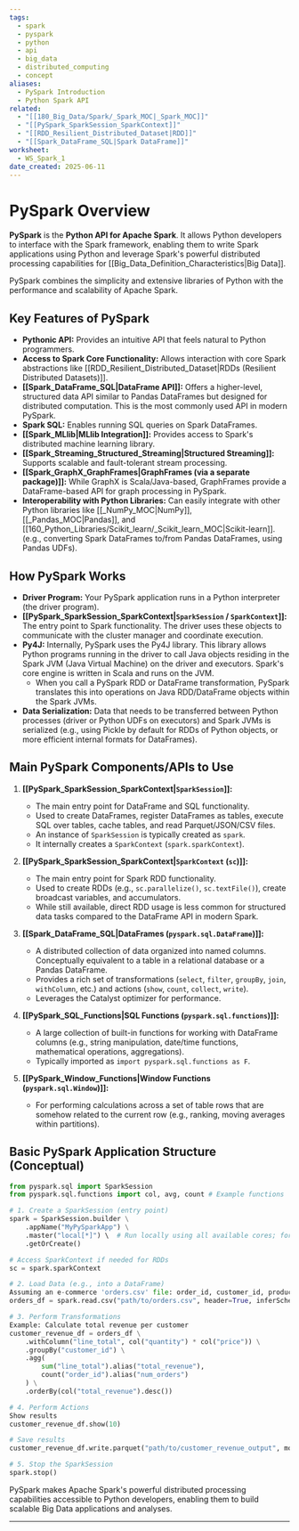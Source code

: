 ```yaml
---
tags:
  - spark
  - pyspark
  - python
  - api
  - big_data
  - distributed_computing
  - concept
aliases:
  - PySpark Introduction
  - Python Spark API
related:
  - "[[180_Big_Data/Spark/_Spark_MOC|_Spark_MOC]]"
  - "[[PySpark_SparkSession_SparkContext]]"
  - "[[RDD_Resilient_Distributed_Dataset|RDD]]"
  - "[[Spark_DataFrame_SQL|Spark DataFrame]]"
worksheet:
  - WS_Spark_1
date_created: 2025-06-11
---
```

# PySpark Overview

**PySpark** is the **Python API for Apache Spark**. It allows Python developers to interface with the Spark framework, enabling them to write Spark applications using Python and leverage Spark's powerful distributed processing capabilities for [[Big_Data_Definition_Characteristics|Big Data]].

PySpark combines the simplicity and extensive libraries of Python with the performance and scalability of Apache Spark.

## Key Features of PySpark
-   **Pythonic API:** Provides an intuitive API that feels natural to Python programmers.
-   **Access to Spark Core Functionality:** Allows interaction with core Spark abstractions like [[RDD_Resilient_Distributed_Dataset|RDDs (Resilient Distributed Datasets)]].
-   **[[Spark_DataFrame_SQL|DataFrame API]]:** Offers a higher-level, structured data API similar to Pandas DataFrames but designed for distributed computation. This is the most commonly used API in modern PySpark.
-   **Spark SQL:** Enables running SQL queries on Spark DataFrames.
-   **[[Spark_MLlib|MLlib Integration]]:** Provides access to Spark's distributed machine learning library.
-   **[[Spark_Streaming_Structured_Streaming|Structured Streaming]]:** Supports scalable and fault-tolerant stream processing.
-   **[[Spark_GraphX_GraphFrames|GraphFrames (via a separate package)]]:** While GraphX is Scala/Java-based, GraphFrames provide a DataFrame-based API for graph processing in PySpark.
-   **Interoperability with Python Libraries:** Can easily integrate with other Python libraries like [[_NumPy_MOC|NumPy]], [[_Pandas_MOC|Pandas]], and [[160_Python_Libraries/Scikit_learn/_Scikit_learn_MOC|Scikit-learn]]. (e.g., converting Spark DataFrames to/from Pandas DataFrames, using Pandas UDFs).

## How PySpark Works
-   **Driver Program:** Your PySpark application runs in a Python interpreter (the driver program).
-   **[[PySpark_SparkSession_SparkContext|`SparkSession` / `SparkContext`]]:** The entry point to Spark functionality. The driver uses these objects to communicate with the cluster manager and coordinate execution.
-   **Py4J:** Internally, PySpark uses the Py4J library. This library allows Python programs running in the driver to call Java objects residing in the Spark JVM (Java Virtual Machine) on the driver and executors. Spark's core engine is written in Scala and runs on the JVM.
    -   When you call a PySpark RDD or DataFrame transformation, PySpark translates this into operations on Java RDD/DataFrame objects within the Spark JVMs.
-   **Data Serialization:** Data that needs to be transferred between Python processes (driver or Python UDFs on executors) and Spark JVMs is serialized (e.g., using Pickle by default for RDDs of Python objects, or more efficient internal formats for DataFrames).

## Main PySpark Components/APIs to Use

1.  **[[PySpark_SparkSession_SparkContext|`SparkSession`]]:**
    -   The main entry point for DataFrame and SQL functionality.
    -   Used to create DataFrames, register DataFrames as tables, execute SQL over tables, cache tables, and read Parquet/JSON/CSV files.
    -   An instance of `SparkSession` is typically created as `spark`.
    -   It internally creates a `SparkContext` (`spark.sparkContext`).

2.  **[[PySpark_SparkSession_SparkContext|`SparkContext` (`sc`)]]:**
    -   The main entry point for Spark RDD functionality.
    -   Used to create RDDs (e.g., `sc.parallelize()`, `sc.textFile()`), create broadcast variables, and accumulators.
    -   While still available, direct RDD usage is less common for structured data tasks compared to the DataFrame API in modern Spark.

3.  **[[Spark_DataFrame_SQL|DataFrames (`pyspark.sql.DataFrame`)]]:**
    -   A distributed collection of data organized into named columns. Conceptually equivalent to a table in a relational database or a Pandas DataFrame.
    -   Provides a rich set of transformations (`select`, `filter`, `groupBy`, `join`, `withColumn`, etc.) and actions (`show`, `count`, `collect`, `write`).
    -   Leverages the Catalyst optimizer for performance.

4.  **[[PySpark_SQL_Functions|SQL Functions (`pyspark.sql.functions`)]]:**
    -   A large collection of built-in functions for working with DataFrame columns (e.g., string manipulation, date/time functions, mathematical operations, aggregations).
    -   Typically imported as `import pyspark.sql.functions as F`.

5.  **[[PySpark_Window_Functions|Window Functions (`pyspark.sql.Window`)]]:**
    -   For performing calculations across a set of table rows that are somehow related to the current row (e.g., ranking, moving averages within partitions).

## Basic PySpark Application Structure (Conceptual)
```python
from pyspark.sql import SparkSession
from pyspark.sql.functions import col, avg, count # Example functions

# 1. Create a SparkSession (entry point)
spark = SparkSession.builder \
    .appName("MyPySparkApp") \
    .master("local[*]") \  # Run locally using all available cores; for a cluster, use YARN, Mesos, etc.
    .getOrCreate()

# Access SparkContext if needed for RDDs
sc = spark.sparkContext

# 2. Load Data (e.g., into a DataFrame)
Assuming an e-commerce 'orders.csv' file: order_id, customer_id, product_id, quantity, price
orders_df = spark.read.csv("path/to/orders.csv", header=True, inferSchema=True)

# 3. Perform Transformations
Example: Calculate total revenue per customer
customer_revenue_df = orders_df \
    .withColumn("line_total", col("quantity") * col("price")) \
    .groupBy("customer_id") \
    .agg(
        sum("line_total").alias("total_revenue"),
        count("order_id").alias("num_orders")
    ) \
    .orderBy(col("total_revenue").desc())

# 4. Perform Actions
Show results
customer_revenue_df.show(10)

# Save results
customer_revenue_df.write.parquet("path/to/customer_revenue_output", mode="overwrite")

# 5. Stop the SparkSession
spark.stop()
```

PySpark makes Apache Spark's powerful distributed processing capabilities accessible to Python developers, enabling them to build scalable Big Data applications and analyses.

---